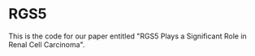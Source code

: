# RGS5
This is the code for our paper entitled "RGS5 Plays a Significant Role in Renal Cell Carcinoma".
